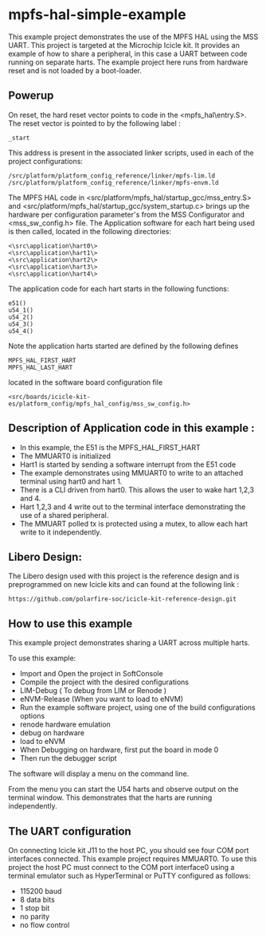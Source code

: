 
#                        mpfs-hal-simple-example

This example project demonstrates the use of the MPFS HAL using the
MSS UART. This project is targeted at the Microchip Icicle kit.
It provides an example of how to share a peripheral, in this case a UART between
code running on separate harts. The example project here runs from hardware
reset and is not loaded by a boot-loader.

## Powerup

On reset, the hard reset vector points to code in the <mpfs_hal\entry.S>. The
reset vector is pointed to by the following label :
~~~
_start
~~~
This address is present in the associated linker scripts, used in each of the
project configurations:
~~~
/src/platform/platform_config_reference/linker/mpfs-lim.ld
/src/platform/platform_config_reference/linker/mpfs-envm.ld
~~~

The MPFS HAL code in <src/platform/mpfs_hal/startup_gcc/mss_entry.S> and
<src/platform/mpfs_hal/startup_gcc/system_startup.c> brings up the
hardware per configuration parameter's from the MSS Configurator and
<mss_sw_config.h> file. The Application software for each hart being used is
then called, located in the following directories:
~~~
<\src\application\hart0\>
<\src\application\hart1\>
<\src\application\hart2\>
<\src\application\hart3\>
<\src\application\hart4\>
~~~
The application code for each hart starts in the following functions:
~~~
e51()
u54_1()
u54_2()
u54_3()
u54_4()
~~~
Note the application harts started are defined by the following defines
~~~
MPFS_HAL_FIRST_HART
MPFS_HAL_LAST_HART
~~~
located in the software board configuration file
~~~
<src/boards/icicle-kit-es/platform_config/mpfs_hal_config/mss_sw_config.h>
~~~

## Description of Application code in this example :
   - In this example, the E51 is the MPFS_HAL_FIRST_HART
   - The MMUART0 is initialized
   - Hart1 is started by sending a software interrupt from the E51 code
   - The example demonstrates using MMUART0 to write to an attached terminal
      using hart0 and hart 1.
   - There is a CLI driven from hart0. This allows the user to wake hart 1,2,3
      and 4.
   - Hart 1,2,3 and 4 write out to the terminal interface demonstrating the use
      of a shared peripheral.
   - The MMUART polled tx is protected using a mutex, to allow each hart write to
      it independently.

## Libero Design:

The Libero design used with this project is the reference design and is
preprogrammed on new Icicle kits and can found at the following link :
~~~
https://github.com/polarfire-soc/icicle-kit-reference-design.git
~~~

## How to use this example

This example project demonstrates sharing a UART across multiple harts.

To use this example:

 - Import and Open the project in SoftConsole
 - Compile the project with the desired configurations
  - LIM-Debug ( To debug from LIM or Renode )
  - eNVM-Release  (When you want to load to eNVM)
 - Run the example software project, using one of the build configurations
   options
  - renode hardware emulation
  - debug on hardware
  - load to eNVM
 - When Debugging on hardware, first put the board in mode 0
 - Then run the debugger script <mpfs-hal-simple-demo hw all-harts debug>

The software will display a menu on the command line.

From the menu you can start the U54 harts and observe output on the terminal
window. This demonstrates that the harts are running independently.

## The UART configuration

On connecting Icicle kit J11 to the host PC, you should see four COM port
interfaces connected. This example project requires MMUART0. To use this
project the host PC must connect to the COM port interface0 using a terminal
emulator such as HyperTerminal or PuTTY configured as follows:

   - 115200 baud
   - 8 data bits
   - 1 stop bit
   - no parity
   - no flow control
